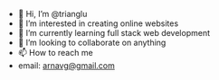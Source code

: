 - 👋 Hi, I’m @trianglu
- 👀 I’m interested in creating online websites
- 🌱 I’m currently learning full stack web development
- 💞️ I’m looking to collaborate on anything
- 📫 How to reach me 
-   email: arnavg@gmail.com

<!---
trianglu/trianglu is a ✨ special ✨ repository because its `README.md` (this file) appears on your GitHub profile.
You can click the Preview link to take a look at your changes.
--->
